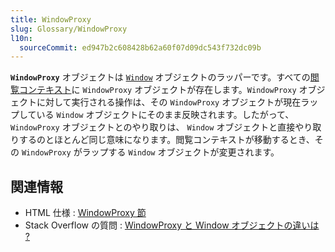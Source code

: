 ```yaml
---
title: WindowProxy
slug: Glossary/WindowProxy
l10n: 
  sourceCommit: ed947b2c608428b62a60f07d09dc543f732dc09b
---
```


**`WindowProxy`** オブジェクトは [`Window`](/ja/docs/Web/API/Window) オブジェクトのラッパーです。すべての[閲覧コンテキスト](/ja/docs/Glossary/Browsing_context)に `WindowProxy` オブジェクトが存在します。`WindowProxy` オブジェクトに対して実行される操作は、その `WindowProxy` オブジェクトが現在ラップしている `Window` オブジェクトにそのまま反映されます。したがって、`WindowProxy` オブジェクトとのやり取りは、 `Window` オブジェクトと直接やり取りするのとほとんど同じ意味になります。閲覧コンテキストが移動するとき、その `WindowProxy` がラップする `Window` オブジェクトが変更されます。

## 関連情報

- HTML 仕様 : [WindowProxy 節](https://html.spec.whatwg.org/multipage/window-object.html#the-windowproxy-exotic-object)
- Stack Overflow の質問 : [WindowProxy と Window オブジェクトの違いは ?](https://stackoverflow.com/questions/16092835/windowproxy-and-window-objects)

